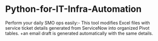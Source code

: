 # Python-for-IT-Infra-Automation
Perform your daily SMO ops easily:- This tool modifies Excel files with service ticket details generated from ServiceNow into organized Pivot tables. +an email draft is generated automatically with the same details.
